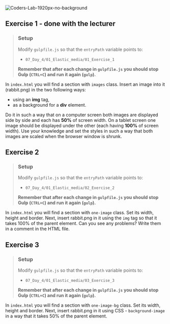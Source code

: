 ![Coders-Lab-1920px-no-background](https://user-images.githubusercontent.com/30623667/104709394-2cabee80-571f-11eb-9518-ea6a794e558e.png)


## Exercise 1 - done with the lecturer

> ### Setup
> Modify `gulpfile.js` so that the `entryPath` variable points to:
> -  `07_Day_4/01_Elastic_media/01_Exercise_1`
>
> **Remember that after each change in `gulpfile.js` you should stop Gulp (`CTRL+C`) and run it again (`gulp`).**

In `index.html` you will find a section with `images` class. Insert an image into it (rabbit.png) in the two following ways:
* using an **img** tag,
* as a background for a **div** element.

Do it in such a way that on a computer screen both images are displayed side by side and each has **50%** of screen width. On a tablet screen one image should be displayed under the other (each having **100%** of screen width).
Use your knowledge and set the styles in such a way that both images are scaled when the browser window is shrunk.


## Exercise 2

> ### Setup
> Modify `gulpfile.js` so that the `entryPath` variable points to:
> -  `07_Day_4/01_Elastic_media/02_Exercise_2`
>
> **Remember that after each change in `gulpfile.js` you should stop Gulp (`CTRL+C`) and run it again (`gulp`).**

In `index.html` you will find a section with `one-image` class. Set its width, height and border. Next, insert rabbit.png in it using the `img` tag so that it takes 100% of the parent element. Can you see any problems? Write them in a comment in the HTML file.


## Exercise 3

> ### Setup
> Modify `gulpfile.js` so that the `entryPath` variable points to:
> -  `07_Day_4/01_Elastic_media/03_Exercise_3`
>
> **Remember that after each change in `gulpfile.js` you should stop Gulp (`CTRL+C`) and run it again (`gulp`).**

In `index.html` you will find a section with `one-image-bg` class. Set its width, height and border. Next, insert rabbit.png in it using CSS - `background-image` in a way that it takes 50% of the parent element.
